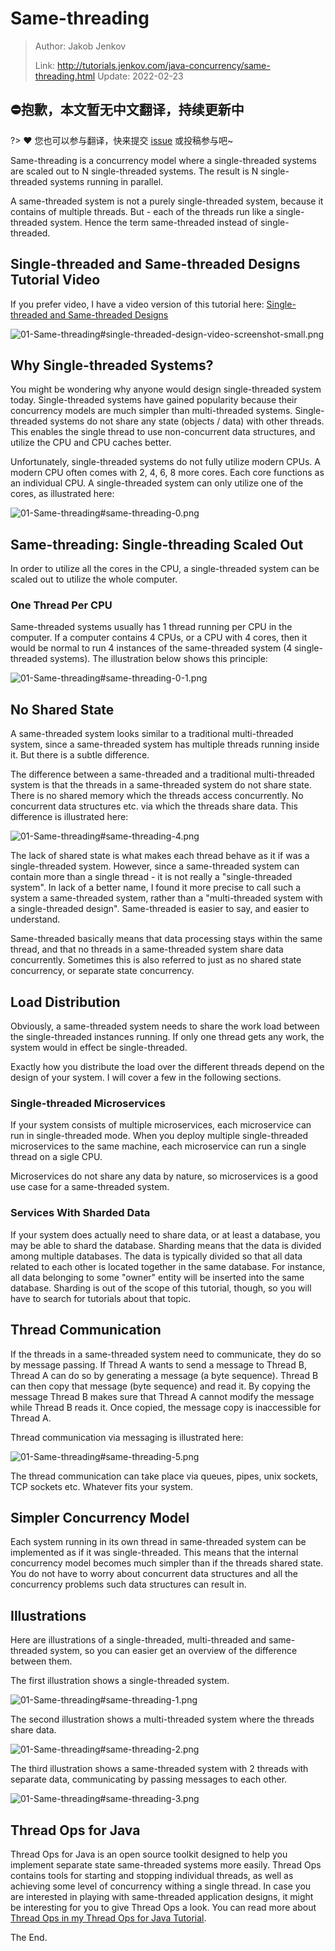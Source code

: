 # Same-threading

> Author: Jakob Jenkov
>
> Link: http://tutorials.jenkov.com/java-concurrency/same-threading.html  Update: 2022-02-23

## ⛔抱歉，本文暂无中文翻译，持续更新中
?> ❤️ 您也可以参与翻译，快来提交 [issue](https://github.com/senlypan/concurrent-programming-docs/issues) 或投稿参与吧~

Same-threading is a concurrency model where a single-threaded systems are scaled out to N single-threaded systems. The result is N single-threaded systems running in parallel.

A same-threaded system is not a purely single-threaded system, because it contains of multiple threads. But - each of the threads run like a single-threaded system. Hence the term same-threaded instead of single-threaded.

## Single-threaded and Same-threaded Designs Tutorial Video

If you prefer video, I have a video version of this tutorial here: [Single-threaded and Same-threaded Designs](https://www.youtube.com/watch?v=QrYIOs1dA3M&list=PLL8woMHwr36EDxjUoCzboZjedsnhLP1j4&index=21)

![01-Same-threading#single-threaded-design-video-screenshot-small.png](http://tutorials.jenkov.com/images/java-concurrency/single-threaded-design-video-screenshot-small.png)

## Why Single-threaded Systems?

You might be wondering why anyone would design single-threaded system today. Single-threaded systems have gained popularity because their concurrency models are much simpler than multi-threaded systems. Single-threaded systems do not share any state (objects / data) with other threads. This enables the single thread to use non-concurrent data structures, and utilize the CPU and CPU caches better.

Unfortunately, single-threaded systems do not fully utilize modern CPUs. A modern CPU often comes with 2, 4, 6, 8 more cores. Each core functions as an individual CPU. A single-threaded system can only utilize one of the cores, as illustrated here:

![01-Same-threading#same-threading-0.png](http://tutorials.jenkov.com/images/java-concurrency/same-threading-0.png)

## Same-threading: Single-threading Scaled Out

In order to utilize all the cores in the CPU, a single-threaded system can be scaled out to utilize the whole computer.

### One Thread Per CPU

Same-threaded systems usually has 1 thread running per CPU in the computer. If a computer contains 4 CPUs, or a CPU with 4 cores, then it would be normal to run 4 instances of the same-threaded system (4 single-threaded systems). The illustration below shows this principle:

![01-Same-threading#same-threading-0-1.png](http://tutorials.jenkov.com/images/java-concurrency/same-threading-0-1.png)

## No Shared State

A same-threaded system looks similar to a traditional multi-threaded system, since a same-threaded system has multiple threads running inside it. But there is a subtle difference.

The difference between a same-threaded and a traditional multi-threaded system is that the threads in a same-threaded system do not share state. There is no shared memory which the threads access concurrently. No concurrent data structures etc. via which the threads share data. This difference is illustrated here:

![01-Same-threading#same-threading-4.png](http://tutorials.jenkov.com/images/java-concurrency/same-threading-4.png)

The lack of shared state is what makes each thread behave as it if was a single-threaded system. However, since a same-threaded system can contain more than a single thread - it is not really a "single-threaded system". In lack of a better name, I found it more precise to call such a system a same-threaded system, rather than a "multi-threaded system with a single-threaded design". Same-threaded is easier to say, and easier to understand.

Same-threaded basically means that data processing stays within the same thread, and that no threads in a same-threaded system share data concurrently. Sometimes this is also referred to just as no shared state concurrency, or separate state concurrency.

## Load Distribution

Obviously, a same-threaded system needs to share the work load between the single-threaded instances running. If only one thread gets any work, the system would in effect be single-threaded.

Exactly how you distribute the load over the different threads depend on the design of your system. I will cover a few in the following sections.

### Single-threaded Microservices

If your system consists of multiple microservices, each microservice can run in single-threaded mode. When you deploy multiple single-threaded microservices to the same machine, each microservice can run a single thread on a sigle CPU.

Microservices do not share any data by nature, so microservices is a good use case for a same-threaded system.

### Services With Sharded Data

If your system does actually need to share data, or at least a database, you may be able to shard the database. Sharding means that the data is divided among multiple databases. The data is typically divided so that all data related to each other is located together in the same database. For instance, all data belonging to some "owner" entity will be inserted into the same database. Sharding is out of the scope of this tutorial, though, so you will have to search for tutorials about that topic.

## Thread Communication

If the threads in a same-threaded system need to communicate, they do so by message passing. If Thread A wants to send a message to Thread B, Thread A can do so by generating a message (a byte sequence). Thread B can then copy that message (byte sequence) and read it. By copying the message Thread B makes sure that Thread A cannot modify the message while Thread B reads it. Once copied, the message copy is inaccessible for Thread A.

Thread communication via messaging is illustrated here:

![01-Same-threading#same-threading-5.png](http://tutorials.jenkov.com/images/java-concurrency/same-threading-5.png)

The thread communication can take place via queues, pipes, unix sockets, TCP sockets etc. Whatever fits your system.

## Simpler Concurrency Model

Each system running in its own thread in same-threaded system can be implemented as if it was single-threaded. This means that the internal concurrency model becomes much simpler than if the threads shared state. You do not have to worry about concurrent data structures and all the concurrency problems such data structures can result in.

## Illustrations

Here are illustrations of a single-threaded, multi-threaded and same-threaded system, so you can easier get an overview of the difference between them.

The first illustration shows a single-threaded system.

![01-Same-threading#same-threading-1.png](http://tutorials.jenkov.com/images/java-concurrency/same-threading-1.png)

The second illustration shows a multi-threaded system where the threads share data.

![01-Same-threading#same-threading-2.png](http://tutorials.jenkov.com/images/java-concurrency/same-threading-2.png)

The third illustration shows a same-threaded system with 2 threads with separate data, communicating by passing messages to each other.

![01-Same-threading#same-threading-3.png](http://tutorials.jenkov.com/images/java-concurrency/same-threading-3.png)

## Thread Ops for Java

Thread Ops for Java is an open source toolkit designed to help you implement separate state same-threaded systems more easily. Thread Ops contains tools for starting and stopping individual threads, as well as achieving some level of concurrency withing a single thread. In case you are interested in playing with same-threaded application designs, it might be interesting for you to give Thread Ops a look. You can read more about [Thread Ops in my Thread Ops for Java Tutorial](http://tutorials.jenkov.com/thread-ops-java/index.html).

The End.

